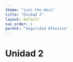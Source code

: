 ```yaml
---
theme: "just-the-docs"
title: "Unidad 2"
layout: default
nav_order: 1
parent: "Seguridad Ofensiva"
---
```

# Unidad 2
